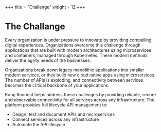 +++
title = "Challange"
weight = 12
+++


# The Challange 

Every organization is under pressure to innovate by providing compelling digital experiences. Organizations overcome this challenge through applications that are built with modern architectures using microservices and containers, managed through Kubernetes. These modern methods deliver the agility needs of the businesses.

Organizations break down legacy monolithic applications into smaller modern services, or they build new
cloud native apps using microservices. The number of APIs is exploding, and connectivity between services becomes the critical backbone of your applications.

Kong Konnect helps address these challenges by providing reliable, secure and observable connectivity for all services across any infrastructure. The platform provides full lifecycle API management to:

* Design, test and document APIs and microservices
* Connect services across any infrastructure
* Automate the API lifecycle